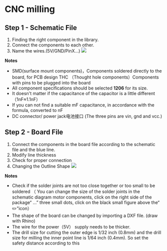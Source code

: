 # CNC milling

## Step 1 - Schematic File
1. Finding the right component in the library.
2. Connect the components to each other.
3. Name the wires.(5V/GND/PinX...)
![](https://github.com/HHY1111/PCB-class-2023/blob/main/05-cncmilling/CNC%20file%20images/SCH_Schematic1_1-P1_2023-10-05.png)

**Notes**

- SMD(surface mount components)，Components soldered directly to the board, for PCB design
  THC （Thought hole components）Components with pins to be plugged into the board
- All component specifications should be selected **1206** for its size.
- It doesn't matter if the capacitance of the capacitor is a little different （1nF≈1.1nF）
- If you can not find a suitable mF capacitance, in accordance with the formula, converted to nF
- DC connector/ power jack电池接口 (The three pins are vin, gnd and vcc.)

## Step 2 - Board File
1. Connect the components in the board file according to the schematic file and the blue line.
2. Modify line thickness
3. Check for proper connection
4. Changing the Outline Shape
![](https://github.com/HHY1111/PCB-class-2023/blob/main/05-cncmilling/CNC%20file%20images/截屏2023-10-05%2022.01.50.png)

**Notes**

- Check if the solder joints are not too close together or too small to be soldered
（ You can change the size of the solder joints in the schematic diagram motor components, click on the right side of the package“ ...” three small dots, click on the black small figure above the“ ✏️”icon）
- The shape of the board can be changed by importing a DXF file. (draw with Rhino)
- The wire for the power（5V） supply needs to be thicker.
- The drill size for cutting the outer edge is 1/32 inch (0.8mm) and the drill size for milling the inner point line is 1/64 inch (0.4mm).
  So set the safety distance according to this

